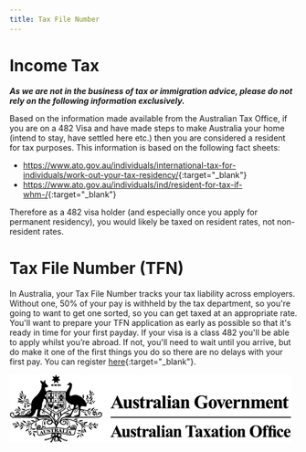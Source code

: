 ```yaml
---
title: Tax File Number
---
```


# Income Tax

**_As we are not in the business of tax or immigration advice, please do not rely on the following information exclusively._**

Based on the information made available from the Australian Tax Office, if you are on a 482 Visa and have made steps to make Australia your home (intend to stay, have settled here etc.) then you are considered a resident for tax purposes. This information is based on the following fact sheets:

- <https://www.ato.gov.au/individuals/international-tax-for-individuals/work-out-your-tax-residency/>{:target="\_blank"}
- <https://www.ato.gov.au/individuals/ind/resident-for-tax-if-whm-/>{:target="\_blank"}

Therefore as a 482 visa holder (and especially once you apply for permanent residency), you would likely be taxed on resident rates, not non-resident rates.

# Tax File Number (TFN)

In Australia, your Tax File Number tracks your tax liability across employers. Without one, 50% of your pay is withheld
by the tax department, so you're going to want to get one sorted, so you can get taxed at an appropriate rate. You'll
want to prepare your TFN application as early as possible so that it's ready in time for your first payday. If your
visa is a class 482 you'll be able to apply whilst you’re abroad. If not, you'll need to wait until you arrive, but do make it one of the first things you do so there are no delays with your first
pay. You can register [here](https://www.ato.gov.au/Individuals/Tax-file-number/Apply-for-a-TFN/Foreign-passport-holders,-permanent-migrants-and-temporary-visitors---TFN-application/){:target="\_blank"}.

![ATO](/images/ato.png?style=center 'ATO')
